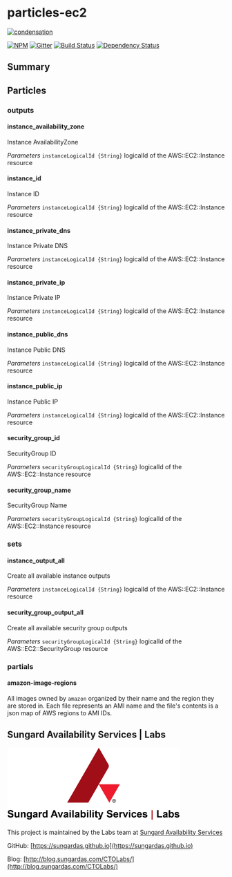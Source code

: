 # particles-ec2

[![condensation][condensation-image]][condensation-url]

[![NPM][npm-image]][npm-url]
[![Gitter][gitter-image]][gitter-url]
[![Build Status][travis-image]][travis-url]
[![Dependency Status][daviddm-image]][daviddm-url]

## Summary

## Particles

### outputs

#### instance\_availability\_zone
Instance AvailabilityZone

*Parameters*
  `instanceLogicalId {String}` logicalId of the AWS::EC2::Instance resource

#### instance\_id
Instance ID

*Parameters*
  `instanceLogicalId {String}` logicalId of the AWS::EC2::Instance resource

#### instance\_private\_dns
Instance Private DNS

*Parameters*
  `instanceLogicalId {String}` logicalId of the AWS::EC2::Instance resource

#### instance\_private\_ip
Instance Private IP

*Parameters*
  `instanceLogicalId {String}` logicalId of the AWS::EC2::Instance resource

#### instance\_public\_dns
Instance Public DNS

*Parameters*
  `instanceLogicalId {String}` logicalId of the AWS::EC2::Instance resource

#### instance\_public\_ip
Instance Public IP

*Parameters*
  `instanceLogicalId {String}` logicalId of the AWS::EC2::Instance resource

#### security\_group\_id
SecurityGroup ID

*Parameters*
  `securityGroupLogicalId {String}` logicalId of the AWS::EC2::Instance resource

#### security\_group\_name
SecurityGroup Name

*Parameters*
  `securityGroupLogicalId {String}` logicalId of the AWS::EC2::Instance resource


### sets

#### instance\_output\_all
Create all available instance outputs

*Parameters*
  `instanceLogicalId {String}` logicalId of the AWS::EC2::Instance resource


#### security\_group\_output\_all
Create all available security group outputs

*Parameters*
  `securityGroupLogicalId {String}` logicalId of the AWS::EC2::SecurityGroup resource

### partials

#### amazon-image-regions
All images owned by `amazon` organized by their name and the region they
are stored in.  Each file represents an AMI name and the file's contents
is a json map of AWS regions to AMI IDs.

## Sungard Availability Services | Labs
[![Sungard Availability Services | Labs][labs-image]][labs-github-url]

This project is maintained by the Labs team at [Sungard Availability
Services](http://sungardas.com)

GitHub: [https://sungardas.github.io](https://sungardas.github.io)

Blog: [http://blog.sungardas.com/CTOLabs/](http://blog.sungardas.com/CTOLabs/)

[labs-github-url]: https://sungardas.github.io
[labs-image]: https://raw.githubusercontent.com/SungardAS/repo-assets/master/images/logos/sungardas-labs-logo-small.png
[condensation-image]: https://raw.githubusercontent.com/SungardAS/condensation/master/docs/images/condensation_logo.png
[condensation-url]: https://github.com/SungardAS/condensation
[npm-image]: https://badge.fury.io/js/particles-ec2.svg
[npm-url]: https://npmjs.org/package/particles-ec2
[gitter-image]: https://badges.gitter.im/Join%20Chat.svg
[gitter-url]: https://gitter.im/SungardAS/condensation?utm_source=badge&utm_medium=badge&utm_campaign=pr-badge
[travis-image]: https://travis-ci.org/SungardAS/particles-ec2.svg?branch=master
[travis-url]: https://travis-ci.org/SungardAS/particles-ec2
[daviddm-image]: https://david-dm.org/SungardAS/particles-ec2.svg?theme=shields.io
[daviddm-url]: https://david-dm.org/SungardAS/particles-ec2
